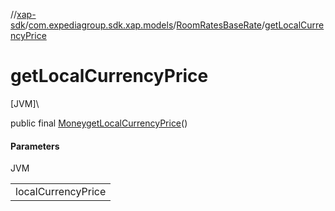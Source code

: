 //[xap-sdk](../../../index.md)/[com.expediagroup.sdk.xap.models](../index.md)/[RoomRatesBaseRate](index.md)/[getLocalCurrencyPrice](get-local-currency-price.md)

# getLocalCurrencyPrice

[JVM]\

public final [Money](../-money/index.md)[getLocalCurrencyPrice](get-local-currency-price.md)()

#### Parameters

JVM

| |
|---|
| localCurrencyPrice |
